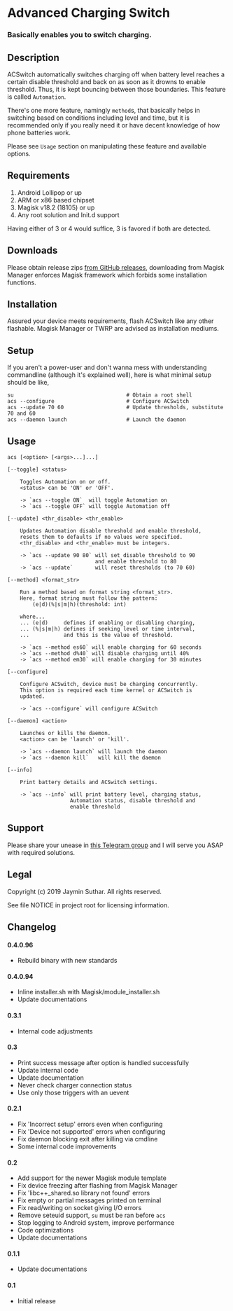 # Advanced Charging Switch

### Basically enables you to switch charging.

## Description

ACSwitch automatically switches charging off when battery level reaches a certain
disable threshold and back on as soon as it drowns to enable threshold. Thus, it
is kept bouncing between those boundaries. This feature is called `Automation`.

There's one more feature, namingly `method`s, that basically helps in switching
based on conditions including level and time, but it is recommended only if you
really need it or have decent knowledge of how phone batteries work.

Please see `Usage` section on manipulating these feature and available options.

## Requirements

1. Android Lollipop or up
2. ARM or x86 based chipset
3. Magisk v18.2 (18105) or up
4. Any root solution and Init.d support

Having either of 3 or 4 would suffice, 3 is favored if both are detected.

## Downloads

Please obtain release zips [from GitHub releases](https://github.com/Magisk-Modules-Repo/ACSwitch/releases),
downloading from Magisk Manager enforces Magisk framework which forbids some
installation functions.

## Installation

Assured your device meets requirements, flash ACSwitch like any other flashable.
Magisk Manager or TWRP are advised as installation mediums.

## Setup

If you aren't a power-user and don't wanna mess with understanding commandline
(although it's explained well), here is what minimal setup should be like,

    su                                    # Obtain a root shell
    acs --configure                       # Configure ACSwitch
    acs --update 70 60                    # Update thresholds, substitute 70 and 60
    acs --daemon launch                   # Launch the daemon

## Usage

`acs [<option> [<args>...]...]`

    [--toggle] <status>

        Toggles Automation on or off.
        <status> can be 'ON' or 'OFF'.

        -> `acs --toggle ON`  will toggle Automation on
        -> `acs --toggle OFF` will toggle Automation off

    [--update] <thr_disable> <thr_enable>

        Updates Automation disable threshold and enable threshold,
        resets them to defaults if no values were specified.
        <thr_disable> and <thr_enable> must be integers.

        -> `acs --update 90 80` will set disable threshold to 90
                                and enable threshold to 80
        -> `acs --update`       will reset thresholds (to 70 60)

    [--method] <format_str>

        Run a method based on format string <format_str>.
        Here, format string must follow the pattern:
            (e|d)(%|s|m|h)(threshold: int)

        where...
        ... (e|d)     defines if enabling or disabling charging,
        ... (%|s|m|h) defines if seeking level or time interval,
        ...           and this is the value of threshold.

        -> `acs --method es60` will enable charging for 60 seconds
        -> `acs --method d%40` will disable charging until 40%
        -> `acs --method em30` will enable charging for 30 minutes

    [--configure]

        Configure ACSwitch, device must be charging concurrently.
        This option is required each time kernel or ACSwitch is
        updated.

        -> `acs --configure` will configure ACSwitch

    [--daemon] <action>

        Launches or kills the daemon.
        <action> can be 'launch' or 'kill'.

        -> `acs --daemon launch` will launch the daemon
        -> `acs --daemon kill`   will kill the daemon

    [--info]

        Print battery details and ACSwitch settings.

        -> `acs --info` will print battery level, charging status,
                        Automation status, disable threshold and
                        enable threshold

## Support

Please share your unease in [this Telegram group](https://t.me/joinchat/JUfXGwuAuzKxo5boALVf1w)
and I will serve you ASAP with required solutions.

## Legal

Copyright (c) 2019 Jaymin Suthar. All rights reserved.

See file NOTICE in project root for licensing information.

## Changelog

#### 0.4.0.96

- Rebuild binary with new standards

#### 0.4.0.94

- Inline installer.sh with Magisk/module_installer.sh
- Update documentations

#### 0.3.1

- Internal code adjustments

#### 0.3

- Print success message after option is handled successfully
- Update internal code
- Update documentation
- Never check charger connection status
- Use only those triggers with an uevent

#### 0.2.1

- Fix 'Incorrect setup' errors even when configuring
- Fix 'Device not supported' errors when configuring
- Fix daemon blocking exit after killing via cmdline
- Some internal code improvements

#### 0.2

- Add support for the newer Magisk module template
- Fix device freezing after flashing from Magisk Manager
- Fix 'libc++_shared.so library not found' errors
- Fix empty or partial messages printed on terminal
- Fix read/writing on socket giving I/O errors
- Remove seteuid support, `su` must be ran before `acs`
- Stop logging to Android system, improve performance
- Code optimizations
- Update documentations

#### 0.1.1

- Update documentations

#### 0.1

- Initial release
